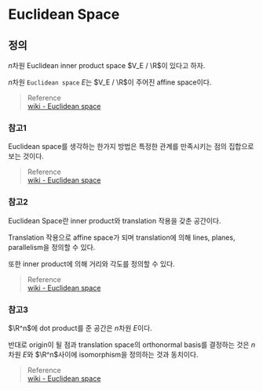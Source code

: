 # Euclidean Space
## 정의
$n$차원 Euclidean inner product space $V_E / \R$이 있다고 하자.

$n$차원 `Euclidean space` $E$는 $V_E / \R$이 주어진 affine space이다.

> Reference  
> [wiki - Euclidean space](https://en.wikipedia.org/wiki/Euclidean_space)

### 참고1
Euclidean space를 생각하는 한가지 방법은 특정한 관계를 만족시키는 점의 집합으로 보는 것이다.

> Reference  
> [wiki - Euclidean space](https://en.wikipedia.org/wiki/Euclidean_space)

### 참고2
Euclidean Space란 inner product와 translation 작용을 갖춘 공간이다.

Translation 작용으로 affine space가 되며 translation에 의해 lines, planes, parallelism을 정의할 수 있다.

또한 inner product에 의해 거리와 각도를 정의할 수 있다.

> Reference  
> [wiki - Euclidean space](https://en.wikipedia.org/wiki/Euclidean_space#Motivation_of_the_modern_definition)

### 참고3
$\R^n$에 dot product를 준 공간은 $n$차원 $E$이다.

반대로 origin이 될 점과 translation space의 orthonormal basis를 결정하는 것은 $n$차원 $E$와 $\R^n$사이에 isomorphism을 정의하는 것과 동치이다.

> Reference  
> [wiki - Euclidean space](https://en.wikipedia.org/wiki/Euclidean_space#Motivation_of_the_modern_definition)


